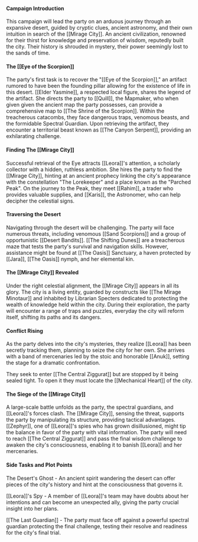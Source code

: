 #### **Campaign Introduction**

This campaign will lead the party on an arduous journey through an expansive desert, guided by cryptic clues, ancient astronomy, and their own intuition in search of the [[Mirage City]]. An ancient civilization, renowned for their thirst for knowledge and preservation of wisdom, reputedly built the city. Their history is shrouded in mystery, their power seemingly lost to the sands of time.

#### **The [[Eye of the Scorpion]]**

The party's first task is to recover the "[[Eye of the Scorpion]]," an artifact rumored to have been the founding pillar allowing for the existence of life in this desert. [[Elder Yasmine]], a respected local figure, shares the legend of the artifact. She directs the party to [[Quill]], the Mapmaker, who when given given the ancient map the party possesses, can provide a comprehensive map to [[The Shrine of the Scorpion]]. Within the treacherous catacombs, they face dangerous traps, venomous beasts, and the formidable Spectral Guardian. Upon retrieving the artifact, they encounter a territorial beast known as [[The Canyon Serpent]], providing an exhilarating challenge.

#### **Finding The [[Mirage City]]**

Successful retrieval of the Eye attracts [[Leora]]'s attention, a scholarly collector with a hidden, ruthless ambition. She hires the party to find the [[Mirage City]], hinting at an ancient prophecy linking the city's appearance with the constellation "The Lorekeeper" and a place known as the "Parched Peak". On the journey to the Peak, they meet [[Rahim]], a trader who provides valuable supplies, and [[Karis]], the Astronomer, who can help decipher the celestial signs.

#### **Traversing the Desert**

Navigating through the desert will be challenging. The party will face numerous threats, including venomous [[Sand Scorpions]] and a group of opportunistic [[Desert Bandits]]. [[The Shifting Dunes]] are a treacherous maze that tests the party's survival and navigation skills. However, assistance might be found at [[The Oasis]] Sanctuary, a haven protected by [[Jara]], [[The Oasis]] nymph, and her elemental kin.

#### **The [[Mirage City]] Revealed**

Under the right celestial alignment, the [[Mirage City]] appears in all its glory. The city is a living entity, guarded by constructs like [[The Mirage Minotaur]] and inhabited by Librarian Specters dedicated to protecting the wealth of knowledge held within the city. During their exploration, the party will encounter a range of traps and puzzles, everyday the city will reform itself, shifting its paths and its dangers.

#### **Conflict Rising**

As the party delves into the city's mysteries, they realize [[Leora]] has been secretly tracking them, planning to seize the city for her own. She arrives with a band of mercenaries led by the stoic and honorable [[Anuk]], setting the stage for a dramatic confrontation.

They seek to enter [[The Central Ziggurat]] but are stopped by it being sealed tight. To open it they must locate the [[Mechanical Heart]] of the city.

#### **The Siege of the [[Mirage City]]**

A large-scale battle unfolds as the party, the spectral guardians, and [[Leora]]'s forces clash. The [[Mirage City]], sensing the threat, supports the party by manipulating its structure, providing tactical advantages. [[Zephyr]], one of [[Leora]]'s spies who has grown disillusioned, might tip the balance in favor of the party with vital information. The party will need to reach [[The Central Ziggurat]] and pass the final wisdom challenge to awaken the city's consciousness, enabling it to banish [[Leora]] and her mercenaries.

#### Side Tasks and Plot Points
The Desert's Ghost - An ancient spirit wandering the desert can offer pieces of the city's history and hint at the consciousness that governs it.

[[Leora]]'s Spy - A member of [[Leora]]'s team may have doubts about her intentions and can become an unexpected ally, giving the party crucial insight into her plans.

[[The Last Guardian]] - The party must face off against a powerful spectral guardian protecting the final challenge, testing their resolve and readiness for the city's final trial.
